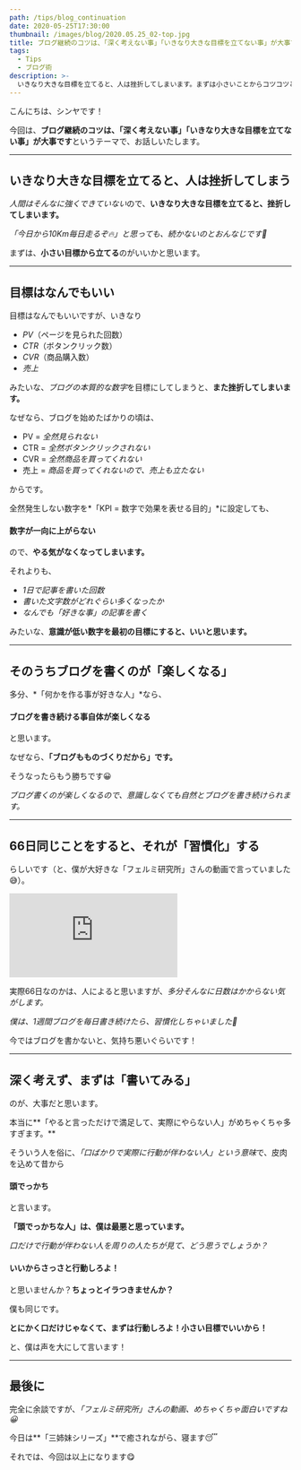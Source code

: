 ```yaml
---
path: /tips/blog_continuation
date: 2020-05-25T17:30:00
thumbnail: /images/blog/2020.05.25_02-top.jpg
title: ブログ継続のコツは、「深く考えない事」「いきなり大きな目標を立てない事」が大事です【66日で習慣化する】
tags:
  - Tips
  - ブログ術
description: >-
  いきなり大きな目標を立てると、人は挫折してしまいます。まずは小さいことからコツコツと続けるのが大事で、それを66日続けると「習慣化」します。
---
```


こんにちは、シンヤです！

今回は、**ブログ継続のコツは、「深く考えない事」「いきなり大きな目標を立てない事」が大事です**というテーマで、お話しいたします。

---

## いきなり大きな目標を立てると、人は挫折してしまう

*人間はそんなに強くできていない*ので、**いきなり大きな目標を立てると、挫折してしまいます。**

*「今日から10Km毎日走るぞ🔥」と思っても、続かないのとおんなじです🤗*

まずは、**小さい目標から立てる**のがいいかと思います。

---

## 目標はなんでもいい

目標はなんでもいいですが、いきなり

- *PV*（ページを見られた回数）
- *CTR*（ボタンクリック数）
- *CVR*（商品購入数）
- *売上*

みたいな、*ブログの本質的な数字*を目標にしてしまうと、**また挫折してしまいます。**

なぜなら、ブログを始めたばかりの頃は、

- PV = *全然見られない*
- CTR = *全然ボタンクリックされない*
- CVR = *全然商品を買ってくれない*
- 売上 = *商品を買ってくれないので、売上も立たない*

からです。

全然発生しない数字を*「KPI = 数字で効果を表せる目的」*に設定しても、

#### 数字が一向に上がらない

ので、**やる気がなくなってしまいます。**

それよりも、

- *1日で記事を書いた回数*
- *書いた文字数がどれぐらい多くなったか*
- *なんでも「好きな事」の記事を書く*

みたいな、**意識が低い数字を最初の目標にすると、いいと思います。**

---

## そのうちブログを書くのが「楽しくなる」

多分、*「何かを作る事が好きな人」*なら、

#### ブログを書き続ける事自体が楽しくなる

と思います。

なぜなら、**「ブログもものづくりだから」です。**

そうなったらもう勝ちです😀

*ブログ書くのが楽しくなるので、意識しなくても自然とブログを書き続けられます。*

---

## 66日同じことをすると、それが「習慣化」する

らしいです（と、僕が大好きな「フェルミ研究所」さんの動画で言っていました😅）。

<div class="post__movie--wrap">
  <iframe src="https://www.youtube.com/embed/lh200RM06vY" frameborder="0" allow="accelerometer; autoplay; encrypted-media; gyroscope; picture-in-picture" allowfullscreen></iframe>
</div>

実際66日なのかは、人によると思いますが、*多分そんなに日数はかからない気がします。*

*僕は、1週間ブログを毎日書き続けたら、習慣化しちゃいました🤗*

今ではブログを書かないと、気持ち悪いぐらいです！

---

## 深く考えず、まずは「書いてみる」

のが、大事だと思います。

本当に**「やると言っただけで満足して、実際にやらない人」がめちゃくちゃ多すぎます。**

そういう人を俗に、*「口ばかりで実際に行動が伴わない人」という意味*で、皮肉を込めて昔から

#### 頭でっかち

と言います。

**「頭でっかちな人」は、僕は最悪と思っています。**

*口だけで行動が伴わない人を周りの人たちが見て、どう思うでしょうか？*

#### いいからさっさと行動しろよ！

と思いませんか？**ちょっとイラつきませんか？**

僕も同じです。

**とにかく口だけじゃなくて、まずは行動しろよ！小さい目標でいいから！**

と、僕は声を大にして言います！

---

## 最後に

完全に余談ですが、*「フェルミ研究所」さんの動画、めちゃくちゃ面白いですね😀*

今日は**「三姉妹シリーズ」**で癒されながら、寝ます😴

それでは、今回は以上になります😋
